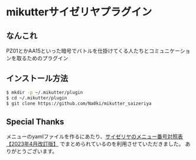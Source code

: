 # mikutterサイゼリヤプラグイン

## なんこれ
PZ01とかAA15といった暗号でバトルを仕掛けてくる人たちとコミュニケーションを取るためのプラグイン

## インストール方法

```sh
$ mkdir -p ~/.mikutter/plugin
$ cd ~/.mikutter/plugin
$ git clone https://github.com/Na0ki/mikutter_saizeriya
```

## Special Thanks
メニューのyamlファイルを作るにあたり、[サイゼリヤのメニュー番号対照表【2023年4月改訂版】](https://kurobo0408.hatenablog.com/entry/2023/05/01/161331) でまとめられているのを利用させていただきました。
ありがとうございます。

